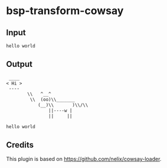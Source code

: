 # bsp-transform-cowsay

## Input

```txt
hello world
```

## Output

```txt
 ____
< Hi >
 ----
        \\   ^__^
         \\  (oo)\\_______
            (__)\\       )\\/\\
                ||----w |
                ||     ||

hello world
```

## Credits

This plugin is based on https://github.com/nelix/cowsay-loader.
